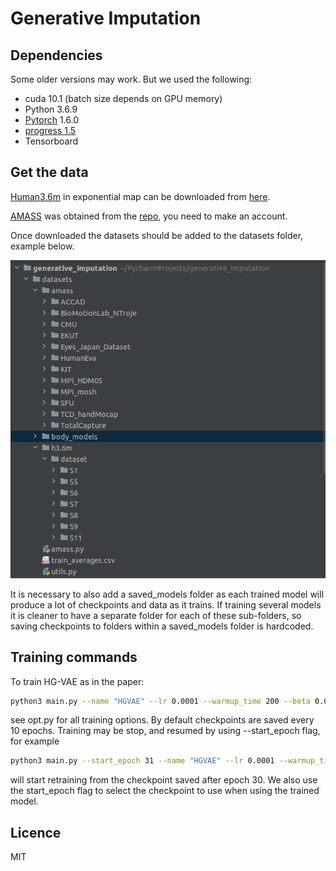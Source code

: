 # Generative Imputation


## Dependencies
Some older versions may work. But we used the following:

* cuda 10.1 (batch size depends on GPU memory)
* Python 3.6.9
* [Pytorch](https://github.com/pytorch/pytorch) 1.6.0
* [progress 1.5](https://pypi.org/project/progress/)
* Tensorboard

## Get the data
[Human3.6m](http://vision.imar.ro/human3.6m/description.php) in exponential map can be downloaded from [here](http://www.cs.stanford.edu/people/ashesh/h3.6m.zip).

[AMASS](https://amass.is.tue.mpg.de/index.html) was obtained from the [repo](https://amass.is.tue.mpg.de/download.php), you need to make an account.

Once downloaded the datasets should be added to the datasets folder, example below.

![Example](datasets/data_structure_example.png "Example of how datasets folder should look")

It is necessary to also add a saved_models folder as each trained model will produce a lot of checkpoints and data as it trains. If training several models it is cleaner to have a separate folder for each of these sub-folders, so saving checkpoints to folders within a saved_models folder is hardcoded.

## Training commands
To train HG-VAE as in the paper:
```bash
python3 main.py --name "HGVAE" --lr 0.0001 --warmup_time 200 --beta 0.0001 --n_epochs 500 --variational --output_variance --train_batch_size 800 --test_batch_size 800
```
see opt.py for all training options. By default checkpoints are saved every 10 epochs. Training may be stop, and resumed by using --start_epoch flag, for example
```bash
python3 main.py --start_epoch 31 --name "HGVAE" --lr 0.0001 --warmup_time 200 --beta 0.0001 --n_epochs 500 --variational --output_variance --train_batch_size 800 --test_batch_size 800
```
will start retraining from the checkpoint saved after epoch 30. We also use the start_epoch flag to select the checkpoint to use when using the trained model.

## Licence

MIT
